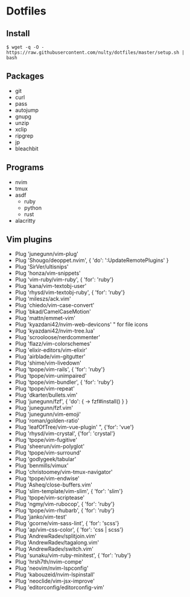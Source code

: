 # Dotfiles

## Install


```
$ wget -q -O - https://raw.githubusercontent.com/nulty/dotfiles/master/setup.sh | bash
```
## Packages
  - git
  - curl
  - pass
  - autojump
  - gnupg
  - unzip
  - xclip
  - ripgrep
  - jp
  - bleachbit

## Programs
 - nvim
 - tmux
 - asdf
   * ruby
   * python
   * rust
 - alacritty
     

## Vim plugins

 - Plug 'junegunn/vim-plug'
 - Plug 'Shougo/deoppet.nvim', { 'do': ':UpdateRemotePlugins' }
 - Plug 'SirVer/ultisnips'
 - Plug 'honza/vim-snippets'
 - Plug 'vim-ruby/vim-ruby', { 'for': 'ruby'}
 - Plug 'kana/vim-textobj-user'
 - Plug 'rhysd/vim-textobj-ruby', { 'for': 'ruby'}
 - Plug 'mileszs/ack.vim'
 - Plug 'chiedo/vim-case-convert'
 - Plug 'bkad/CamelCaseMotion'
 - Plug 'mattn/emmet-vim'
 - Plug 'kyazdani42/nvim-web-devicons' " for file icons
 - Plug 'kyazdani42/nvim-tree.lua'
 - Plug 'scrooloose/nerdcommenter'
 - Plug 'flazz/vim-colorschemes'
 - Plug 'elixir-editors/vim-elixir'
 - Plug 'airblade/vim-gitgutter'
 - Plug 'shime/vim-livedown'
 - Plug 'tpope/vim-rails', { 'for': 'ruby'}
 - Plug 'tpope/vim-unimpaired'
 - Plug 'tpope/vim-bundler', { 'for': 'ruby'}
 - Plug 'tpope/vim-repeat'
 - Plug 'dkarter/bullets.vim'
 - Plug 'junegunn/fzf', { 'do': { -> fzf#install() } }
 - Plug 'junegunn/fzf.vim'
 - Plug 'junegunn/vim-emoji'
 - Plug 'roman/golden-ratio'
 - Plug 'leafOfTree/vim-vue-plugin' ", {'for': 'vue'}
 - Plug 'rhysd/vim-crystal', {'for': 'crystal'}
 - Plug 'tpope/vim-fugitive'
 - Plug 'sheerun/vim-polyglot'
 - Plug 'tpope/vim-surround'
 - Plug 'godlygeek/tabular'
 - Plug 'benmills/vimux'
 - Plug 'christoomey/vim-tmux-navigator'
 - Plug 'tpope/vim-endwise'
 - Plug 'Asheq/close-buffers.vim'
 - Plug 'slim-template/vim-slim', { 'for': 'slim'}
 - Plug 'tpope/vim-scriptease'
 - Plug 'ngmy/vim-rubocop', { 'for': 'ruby'}
 - Plug 'tpope/vim-rhubarb', { 'for': 'ruby'}
 - Plug 'janko/vim-test'
 - Plug 'gcorne/vim-sass-lint', { 'for': 'scss'}
 - Plug 'ap/vim-css-color', { 'for': 'css \| scss'}
 - Plug 'AndrewRadev/splitjoin.vim'
 - Plug 'AndrewRadev/tagalong.vim'
 - Plug 'AndrewRadev/switch.vim'
 - Plug 'sunaku/vim-ruby-minitest', { 'for': 'ruby'}
 - Plug 'hrsh7th/nvim-compe'
 - Plug 'neovim/nvim-lspconfig'
 - Plug 'kabouzeid/nvim-lspinstall'
 - Plug 'neoclide/vim-jsx-improve'
 - Plug 'editorconfig/editorconfig-vim'
